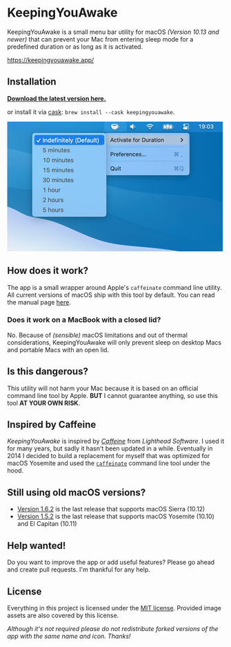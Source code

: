 # KeepingYouAwake

KeepingYouAwake is a small menu bar utility for macOS *(Version 10.13 and newer)* that can prevent your Mac from entering sleep mode for a predefined duration or as long as it is activated.

https://keepingyouawake.app/

## Installation

**[Download the latest version here.](https://github.com/newmarcel/KeepingYouAwake/releases/latest)**

or install it via [cask](http://caskroom.github.io/): `brew install --cask keepingyouawake`.

<img src="./Extras/Screenshot@2x.jpg" width="500" />

## How does it work?

The app is a small wrapper around Apple's `caffeinate` command line utility. All current versions of macOS ship with this tool by default. You can read the manual page [here](https://web.archive.org/web/20140604153141/https://developer.apple.com/library/mac/documentation/Darwin/Reference/ManPages/man8/caffeinate.8.html).

### Does it work on a MacBook with a closed lid?

No. Because of _(sensible)_ macOS limitations and out of thermal considerations, KeepingYouAwake will only prevent sleep on desktop Macs and portable Macs with an open lid.

## Is this dangerous?

This utility will not harm your Mac because it is based on an official command line tool by Apple. **BUT** I cannot guarantee anything, so use this tool **AT YOUR OWN RISK**.

## Inspired by Caffeine

*KeepingYouAwake* is inspired by *[Caffeine](https://web.archive.org/web/20240625031548/https://www.lightheadsw.com/caffeine/)* from *Lighthead Software*. I used it for many years, but sadly it hasn't been updated in a while. Eventually in 2014 I decided to build a replacement for myself that was optimized for macOS Yosemite and used the [`caffeinate`](https://web.archive.org/web/20140604153141/https://developer.apple.com/library/mac/documentation/Darwin/Reference/ManPages/man8/caffeinate.8.html) command line tool under the hood.

## Still using old macOS versions?

- [Version 1.6.2](https://github.com/newmarcel/KeepingYouAwake/releases/tag/1.6.2) is the last release that supports macOS Sierra (10.12)
- [Version 1.5.2](https://github.com/newmarcel/KeepingYouAwake/releases/tag/1.5.2) is the last release that supports macOS Yosemite (10.10) and El Capitan (10.11)

## Help wanted!

Do you want to improve the app or add useful features? Please go ahead and create pull requests. I'm thankful for any help.

## License

Everything in this project is licensed under the [MIT license](http://opensource.org/licenses/MIT). Provided image assets are also covered by this license.

*Although it's not required please do not redistribute forked versions of the app with the same name and icon. Thanks!*
